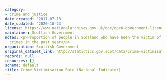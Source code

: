 ```yaml
---
category:
- crime and justice
date_created: '2017-07-13'
date_updated: '2020-10-23'
license: https://www.nationalarchives.gov.uk/doc/open-government-licence/version/3/
maintainer: Scottish Government
notes: <p>Proportion of people in Scotland who have been the victim of one or more
  crimes in the past year</p>
organization: Scottish Government
original_dataset_link: http://statistics.gov.scot/data/crime-victimisation-rate-national-indicator
records: null
resources: []
schema: default
title: Crime Victimisation Rate (National Indicator)
---
```

